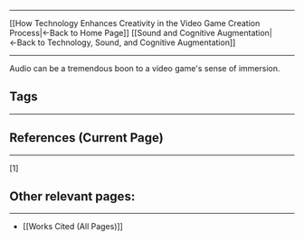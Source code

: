 ___
[[How Technology Enhances Creativity in the Video Game Creation Process|←Back to Home Page]]
[[Sound and Cognitive Augmentation|←Back to Technology, Sound, and Cognitive Augmentation]]
____

Audio can be a tremendous boon to a video game's sense of immersion. 

## Tags
_____

## References (Current Page)
____
[1] 

## Other relevant pages:
_____
- [[Works Cited (All Pages)]] 